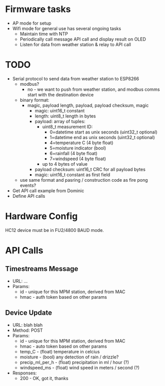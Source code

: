 Firmware tasks
==============

* AP mode for setup
* Wifi mode for general use has several ongoing tasks
   - Maintain time with NTP
   - Periodically call message API call and display result on OLED
   - Listen for data from weather station & relay to API call

TODO
====

- Serial protocol to send data from weather station to ESP8266
   - modbus?
       - no - we want to push from weather station, and modbus comms start with the destination device
   - binary format:
       - magic, payload length, payload, payload checksum, magic
           - magic: uint16_t constant
           - length: uint8_t length in bytes
           - payload: array of tuples:
               - uint8_t measurement ID:
                   - 0=datetime start as unix seconds (uint32_t optional) 
                   - 1=datetime end as unix seconds (uint32_t optional) 
                   - 4=temperature C (4 byte float)
                   - 5=moisture indicator (bool)
                   - 6=rainfall (4 byte float)
                   - 7=windspeed (4 byte float)
               - up to 4 bytes of value
           - payload checksum: uint16_t CRC for all payload bytes
           - magic: uint16_t constant as first field
   - use same format and pasring / construction code as fire pong events?
- Get API call example from Dominic
- Define API calls

Hardware Config
===============

HC12 device must be in FU2/4800 BAUD mode.

API Calls
=========

Timestreams Message
-------------------

- URL: ...
- Params:
    - id - unique for this MPM station, derived from MAC
    - hmac - auth token based on other params

Device Update
-------------

- URL: blah blah
- Method: POST
- Params:
    - id - unique for this MPM station, derived from MAC
    - hmac - auto token based on other params
    - temp_C - (float) temperature in celcius
    - moisture - (bool) any detection of rain / drizzle?
    - precip_ml_per_h - (float) precipitation in ml / hour (?)
    - windspeed_ms - (float) wind speed in meters / second (?)
- Responses:
    - 200 - OK, got it, thanks


